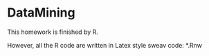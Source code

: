 # DataMining

This homework is finished by R.

However, all the R code are written in Latex style sweav code: *.Rnw
